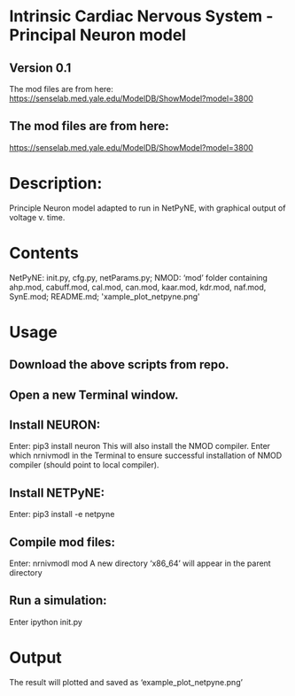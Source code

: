 # Intrinsic Cardiac Nervous System - Principal Neuron model
## Version 0.1
The mod files are from here:
https://senselab.med.yale.edu/ModelDB/ShowModel?model=3800

## The mod files are from here:
https://senselab.med.yale.edu/ModelDB/ShowModel?model=3800


# Description: 
Principle Neuron model adapted to run in NetPyNE, with graphical output of voltage v. time.


# Contents
NetPyNE: init.py, cfg.py, netParams.py;
NMOD: ‘mod’ folder containing ahp.mod, cabuff.mod, cal.mod, can.mod, kaar.mod, kdr.mod, naf.mod, SynE.mod;
README.md; 'xample_plot_netpyne.png'


# Usage
## Download the above scripts from repo.

## Open a new Terminal window.

## Install NEURON: 
Enter: pip3 install neuron
  This will also install the NMOD compiler.
  Enter which nrnivmodl in the Terminal to ensure successful installation of NMOD compiler (should point to local compiler).

## Install NETPyNE: 
Enter: pip3 install -e netpyne

## Compile mod files: 
Enter: nrnivmodl mod
  A new directory ‘x86_64’ will appear in the parent directory

## Run a simulation: 
Enter ipython init.py

# Output
The result will plotted and saved as ‘example_plot_netpyne.png’ 

